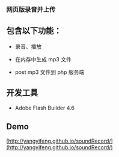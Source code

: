 ### 网页版录音并上传

## 包含以下功能：

- 录音、播放

- 在内存中生成 mp3 文件

- post mp3 文件到 php 服务端



## 开发工具

* Adobe Flash Builder 4.6

## Demo

[http://yangyifeng.github.io/soundRecord/](http://yangyifeng.github.io/soundRecord/)